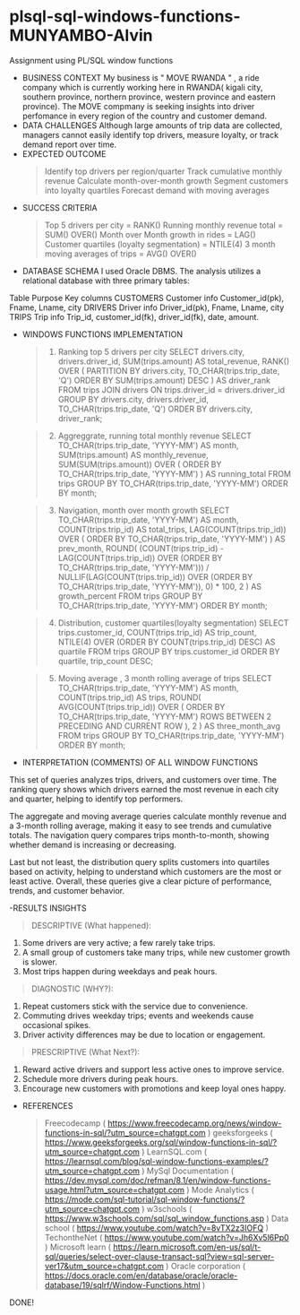 # plsql-sql-windows-functions-MUNYAMBO-Alvin
Assignment using PL/SQL window functions
- BUSINESS CONTEXT 
My business is " MOVE RWANDA " , a ride company which is currently working here in RWANDA( kigali city, southern province, northern province, western province and eastern province). The MOVE compmany is seeking insights into driver perfomance in every region of the country and customer demand.
- DATA CHALLENGES
Although large amounts of trip data are collected, managers cannot easily identify top drivers, measure loyalty, or track demand report over time.
- EXPECTED OUTCOME
  > Identify top drivers per region/quarter
  > Track cumulative monthly revenue
  > Calculate month-over-month growth
  > Segment customers into loyalty quartiles
  > Forecast demand with moving averages
- SUCCESS CRITERIA
  > Top 5 drivers per city = RANK()
  > Running monthly revenue total = SUM() OVER()
  > Month over Month growth in rides = LAG()
  > Customer quartiles (loyalty segmentation) = NTILE(4)
  > 3 month moving averages of trips = AVG() OVER()
- DATABASE SCHEMA
 I used Oracle DBMS. The analysis utilizes a relational database with three primary tables:

 Table	      Purpose 	          Key columns
CUSTOMERS	    Customer info	      Customer_id(pk), Fname, Lname, city
DRIVERS	      Driver info	        Driver_id(pk), Fname, Lname, city
TRIPS	        Trip info	          Trip_id, customer_id(fk), driver_id(fk), date, amount.

- WINDOWS FUNCTIONS IMPLEMENTATION
  > 1. Ranking top 5 drivers per city
  SELECT drivers.city,
       drivers.driver_id,
       SUM(trips.amount) AS total_revenue,
       RANK() OVER (
           PARTITION BY drivers.city, TO_CHAR(trips.trip_date, 'Q')
           ORDER BY SUM(trips.amount) DESC
       ) AS driver_rank
FROM trips
JOIN drivers ON trips.driver_id = drivers.driver_id
GROUP BY drivers.city, drivers.driver_id, TO_CHAR(trips.trip_date, 'Q')
ORDER BY drivers.city, driver_rank;

  > 2. Aggreggrate, running total monthly revenue
  SELECT TO_CHAR(trips.trip_date, 'YYYY-MM') AS month,
       SUM(trips.amount) AS monthly_revenue,
       SUM(SUM(trips.amount)) OVER (
           ORDER BY TO_CHAR(trips.trip_date, 'YYYY-MM')
       ) AS running_total
FROM trips
GROUP BY TO_CHAR(trips.trip_date, 'YYYY-MM')
ORDER BY month;

  > 3. Navigation, month over month growth
  SELECT TO_CHAR(trips.trip_date, 'YYYY-MM') AS month,
       COUNT(trips.trip_id) AS total_trips,
       LAG(COUNT(trips.trip_id)) OVER (
           ORDER BY TO_CHAR(trips.trip_date, 'YYYY-MM')
       ) AS prev_month,
       ROUND(
         (COUNT(trips.trip_id) - LAG(COUNT(trips.trip_id)) OVER (ORDER BY TO_CHAR(trips.trip_date, 'YYYY-MM')))
         / NULLIF(LAG(COUNT(trips.trip_id)) OVER (ORDER BY TO_CHAR(trips.trip_date, 'YYYY-MM')), 0) * 100,
         2
       ) AS growth_percent
FROM trips
GROUP BY TO_CHAR(trips.trip_date, 'YYYY-MM')
ORDER BY month;

  > 4. Distribution, customer quartiles(loyalty segmentation)
  SELECT trips.customer_id,
       COUNT(trips.trip_id) AS trip_count,
       NTILE(4) OVER (ORDER BY COUNT(trips.trip_id) DESC) AS quartile
FROM trips
GROUP BY trips.customer_id
ORDER BY quartile, trip_count DESC;

  > 5. Moving average , 3 month rolling average of trips
  SELECT TO_CHAR(trips.trip_date, 'YYYY-MM') AS month,
       COUNT(trips.trip_id) AS trips,
       ROUND(
         AVG(COUNT(trips.trip_id)) OVER (
           ORDER BY TO_CHAR(trips.trip_date, 'YYYY-MM')
           ROWS BETWEEN 2 PRECEDING AND CURRENT ROW
         ), 2
       ) AS three_month_avg
FROM trips
GROUP BY TO_CHAR(trips.trip_date, 'YYYY-MM')
ORDER BY month;

- INTERPRETATION (COMMENTS) OF ALL WINDOW FUNCTIONS
  
This set of queries analyzes trips, drivers, and customers over time. The ranking query shows which drivers earned the most revenue in each city and quarter, helping to identify top performers.

The aggregate and moving average queries calculate monthly revenue and a 3-month rolling average, making it easy to see trends and cumulative totals. The navigation query compares trips month-to-month, showing whether demand is increasing or decreasing.

Last but not least, the distribution query splits customers into quartiles based on activity, helping to understand which customers are the most or least active. Overall, these queries give a clear picture of performance, trends, and customer behavior.

-RESULTS INSIGHTS

> DESCRIPTIVE (What happened):
  1. Some drivers are very active; a few rarely take trips.
  2. A small group of customers take many trips, while new customer growth is slower.
  3. Most trips happen during weekdays and peak hours.
     
> DIAGNOSTIC (WHY?):
  1. Repeat customers stick with the service due to convenience.
  2. Commuting drives weekday trips; events and weekends cause occasional spikes.
  3. Driver activity differences may be due to location or engagement.
     
> PRESCRIPTIVE (What Next?):
  1. Reward active drivers and support less active ones to improve service.
  2. Schedule more drivers during peak hours.
  3. Encourage new customers with promotions and keep loyal ones happy.

- REFERENCES
  > Freecodecamp ( https://www.freecodecamp.org/news/window-functions-in-sql/?utm_source=chatgpt.com )
  > geeksforgeeks ( https://www.geeksforgeeks.org/sql/window-functions-in-sql/?utm_source=chatgpt.com )
  > LearnSQL.com ( https://learnsql.com/blog/sql-window-functions-examples/?utm_source=chatgpt.com )
  > MySql Documentation ( https://dev.mysql.com/doc/refman/8.1/en/window-functions-usage.html?utm_source=chatgpt.com )
  > Mode Analytics ( https://mode.com/sql-tutorial/sql-window-functions/?utm_source=chatgpt.com )
  > w3schools ( https://www.w3schools.com/sql/sql_window_functions.asp )
  > Data school ( https://www.youtube.com/watch?v=8vTX2z3IOFQ )
  > TechontheNet ( https://www.youtube.com/watch?v=Jh6Xv5l6Pp0 )
  > Microsoft learn ( https://learn.microsoft.com/en-us/sql/t-sql/queries/select-over-clause-transact-sql?view=sql-server-ver17&utm_source=chatgpt.com )
  > Oracle corporation ( https://docs.oracle.com/en/database/oracle/oracle-database/19/sqlrf/Window-Functions.html )

DONE!
  

     


